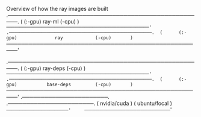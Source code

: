 Overview of how the ray images are built
 .─────────────────────────────────────────────────────. 
(      (:-gpu)              ray-ml         (-cpu)       )
 `─────────────────────────────────────────────────────' 
 .─────────────────────────────────────────────────────. 
(      (:-gpu)              ray            (-cpu)       )
 `─────────────────────────────────────────────────────' 
                                                         
 .─────────────────────────────────────────────────────. 
(      (:-gpu)            ray-deps         (-cpu)       )
 `─────────────────────────────────────────────────────' 
 .─────────────────────────────────────────────────────. 
(      (:-gpu)           base-deps         (-cpu)       )
 `─────────────────────────────────────────────────────' 
 .───────────────────────.     .───────────────────────. 
(       nvidia/cuda       )   (      ubuntu/focal       )
 `───────────────────────'     `───────────────────────' 
 